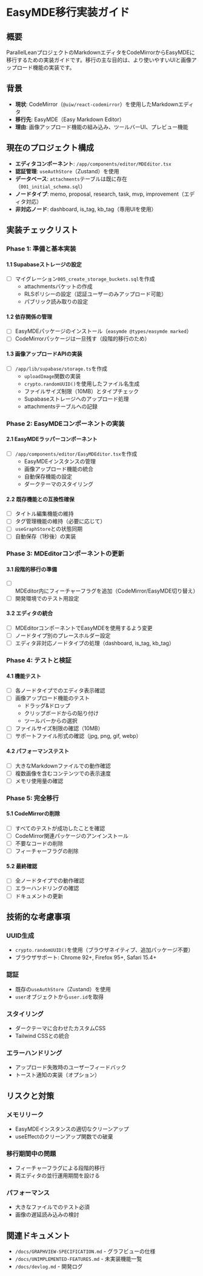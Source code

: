 # EasyMDE移行実装ガイド

## 概要
ParallelLeanプロジェクトのMarkdownエディタをCodeMirrorからEasyMDEに移行するための実装ガイドです。移行の主な目的は、より使いやすいUIと画像アップロード機能の実装です。

## 背景
- **現状**: CodeMirror（`@uiw/react-codemirror`）を使用したMarkdownエディタ
- **移行先**: EasyMDE（Easy Markdown Editor）
- **理由**: 画像アップロード機能の組み込み、ツールバーUI、プレビュー機能

## 現在のプロジェクト構成
- **エディタコンポーネント**: `/app/components/editor/MDEditor.tsx`
- **認証管理**: `useAuthStore`（Zustand）を使用
- **データベース**: `attachments`テーブルは既に存在（`001_initial_schema.sql`）
- **ノードタイプ**: memo, proposal, research, task, mvp, improvement（エディタ対応）
- **非対応ノード**: dashboard, is_tag, kb_tag（専用UIを使用）

## 実装チェックリスト

### Phase 1: 準備と基本実装

#### 1.1 Supabaseストレージの設定
- [ ] マイグレーション`005_create_storage_buckets.sql`を作成
  - attachmentsバケットの作成
  - RLSポリシーの設定（認証ユーザーのみアップロード可能）
  - パブリック読み取りの設定

#### 1.2 依存関係の管理
- [ ] EasyMDEパッケージのインストール（`easymde @types/easymde marked`）
- [ ] CodeMirrorパッケージは一旦残す（段階的移行のため）

#### 1.3 画像アップロードAPIの実装
- [ ] `/app/lib/supabase/storage.ts`を作成
  - `uploadImage`関数の実装
  - `crypto.randomUUID()`を使用したファイル名生成
  - ファイルサイズ制限（10MB）とタイプチェック
  - Supabaseストレージへのアップロード処理
  - attachmentsテーブルへの記録

### Phase 2: EasyMDEコンポーネントの実装

#### 2.1 EasyMDEラッパーコンポーネント
- [ ] `/app/components/editor/EasyMDEditor.tsx`を作成
  - EasyMDEインスタンスの管理
  - 画像アップロード機能の統合
  - 自動保存機能の設定
  - ダークテーマのスタイリング

#### 2.2 既存機能との互換性確保
- [ ] タイトル編集機能の維持
- [ ] タグ管理機能の維持（必要に応じて）
- [ ] `useGraphStore`との状態同期
- [ ] 自動保存（1秒後）の実装

### Phase 3: MDEditorコンポーネントの更新

#### 3.1 段階的移行の準備
- [ ] MDEditor内にフィーチャーフラグを追加（CodeMirror/EasyMDE切り替え）
- [ ] 開発環境でのテスト用設定

#### 3.2 エディタの統合
- [ ] MDEditorコンポーネントでEasyMDEを使用するよう変更
- [ ] ノードタイプ別のプレースホルダー設定
- [ ] エディタ非対応ノードタイプの処理（dashboard, is_tag, kb_tag）

### Phase 4: テストと検証

#### 4.1 機能テスト
- [ ] 各ノードタイプでのエディタ表示確認
- [ ] 画像アップロード機能のテスト
  - ドラッグ&ドロップ
  - クリップボードからの貼り付け
  - ツールバーからの選択
- [ ] ファイルサイズ制限の確認（10MB）
- [ ] サポートファイル形式の確認（jpg, png, gif, webp）

#### 4.2 パフォーマンステスト
- [ ] 大きなMarkdownファイルでの動作確認
- [ ] 複数画像を含むコンテンツでの表示速度
- [ ] メモリ使用量の確認

### Phase 5: 完全移行

#### 5.1 CodeMirrorの削除
- [ ] すべてのテストが成功したことを確認
- [ ] CodeMirror関連パッケージのアンインストール
- [ ] 不要なコードの削除
- [ ] フィーチャーフラグの削除

#### 5.2 最終確認
- [ ] 全ノードタイプでの動作確認
- [ ] エラーハンドリングの確認
- [ ] ドキュメントの更新

## 技術的な考慮事項

### UUID生成
- `crypto.randomUUID()`を使用（ブラウザネイティブ、追加パッケージ不要）
- ブラウザサポート: Chrome 92+, Firefox 95+, Safari 15.4+

### 認証
- 既存の`useAuthStore`（Zustand）を使用
- `user`オブジェクトから`user.id`を取得

### スタイリング
- ダークテーマに合わせたカスタムCSS
- Tailwind CSSとの統合

### エラーハンドリング
- アップロード失敗時のユーザーフィードバック
- トースト通知の実装（オプション）

## リスクと対策

### メモリリーク
- EasyMDEインスタンスの適切なクリーンアップ
- useEffectのクリーンアップ関数での破棄

### 移行期間中の問題
- フィーチャーフラグによる段階的移行
- 両エディタの並行運用期間を設ける

### パフォーマンス
- 大きなファイルでのテスト必須
- 画像の遅延読み込みの検討

## 関連ドキュメント
- `/docs/GRAPHVIEW-SPECIFICATION.md` - グラフビューの仕様
- `/docs/UNIMPLEMENTED-FEATURES.md` - 未実装機能一覧
- `/docs/devlog.md` - 開発ログ